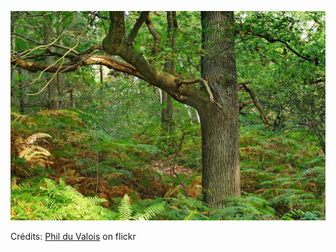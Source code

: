 ![Léandre](/images/2022-06-17.jpg)

Crédits: [Phil du Valois](https://www.flickr.com/people/37149125@N04/) on flickr